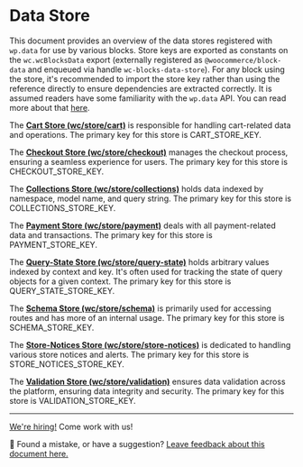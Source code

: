 # Data Store

This document provides an overview of the data stores registered with `wp.data` for use by various blocks. Store keys are exported as constants on the `wc.wcBlocksData` export (externally registered as `@woocommerce/block-data` and enqueued via handle `wc-blocks-data-store`). For any block using the store, it's recommended to import the store key rather than using the reference directly to ensure dependencies are extracted correctly. It is assumed readers have some familiarity with the `wp.data` API. You can read more about that [here](https://developer.wordpress.org/block-editor/reference-guides/packages/packages-data/).

The **[Cart Store (wc/store/cart)](cart.md)** is responsible for handling cart-related data and operations. The primary key for this store is CART_STORE_KEY.

The **[Checkout Store (wc/store/checkout)](checkout.md)** manages the checkout process, ensuring a seamless experience for users. The primary key for this store is CHECKOUT_STORE_KEY.

The **[Collections Store (wc/store/collections)](collections.md)** holds data indexed by namespace, model name, and query string. The primary key for this store is COLLECTIONS_STORE_KEY.

The **[Payment Store (wc/store/payment)](payment.md)** deals with all payment-related data and transactions. The primary key for this store is PAYMENT_STORE_KEY.

The **[Query-State Store (wc/store/query-state)](query-state.md)** holds arbitrary values indexed by context and key. It's often used for tracking the state of query objects for a given context. The primary key for this store is QUERY_STATE_STORE_KEY.

The **[Schema Store (wc/store/schema)](schema.md)** is primarily used for accessing routes and has more of an internal usage. The primary key for this store is SCHEMA_STORE_KEY.

The **[Store-Notices Store (wc/store/store-notices)](store-notices.md)** is dedicated to handling various store notices and alerts. The primary key for this store is STORE_NOTICES_STORE_KEY.

The **[Validation Store (wc/store/validation)](validation.md)** ensures data validation across the platform, ensuring data integrity and security. The primary key for this store is VALIDATION_STORE_KEY.

<!-- FEEDBACK -->

---

[We're hiring!](https://woocommerce.com/careers/) Come work with us!

🐞 Found a mistake, or have a suggestion? [Leave feedback about this document here.](https://github.com/woocommerce/woocommerce-blocks/issues/new?assignees=&labels=type%3A+documentation&template=--doc-feedback.md&title=Feedback%20on%20./docs/third-party-developers/extensibility/data-store/README.md)

<!-- /FEEDBACK -->
